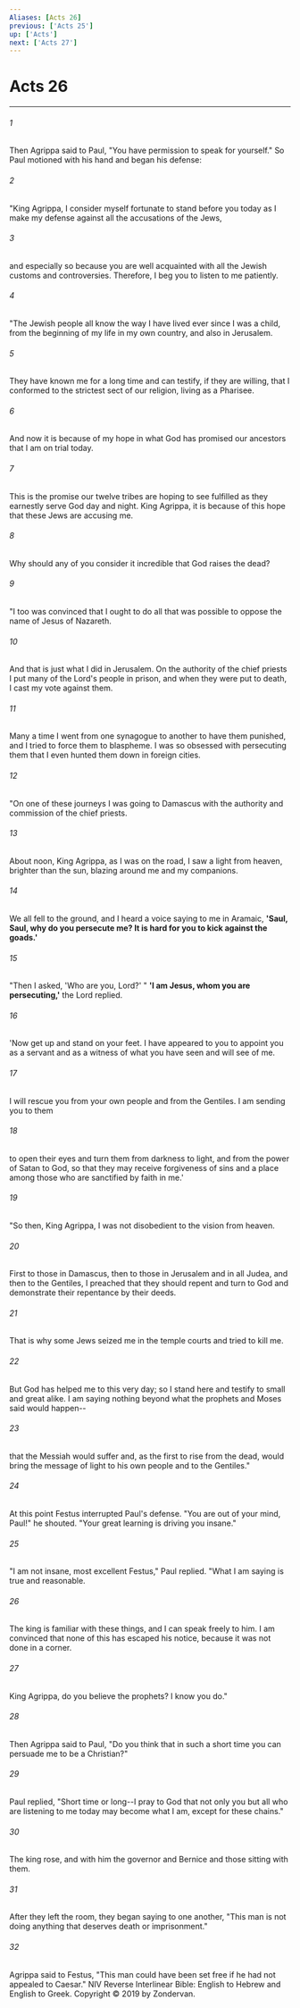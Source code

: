 ```yaml
---
Aliases: [Acts 26]
previous: ['Acts 25']
up: ['Acts']
next: ['Acts 27']
---
```

# Acts 26

***


###### 1 
Then Agrippa said to Paul, "You have permission to speak for yourself." So Paul motioned with his hand and began his defense: 

###### 2 
"King Agrippa, I consider myself fortunate to stand before you today as I make my defense against all the accusations of the Jews, 

###### 3 
and especially so because you are well acquainted with all the Jewish customs and controversies. Therefore, I beg you to listen to me patiently. 

###### 4 
"The Jewish people all know the way I have lived ever since I was a child, from the beginning of my life in my own country, and also in Jerusalem. 

###### 5 
They have known me for a long time and can testify, if they are willing, that I conformed to the strictest sect of our religion, living as a Pharisee. 

###### 6 
And now it is because of my hope in what God has promised our ancestors that I am on trial today. 

###### 7 
This is the promise our twelve tribes are hoping to see fulfilled as they earnestly serve God day and night. King Agrippa, it is because of this hope that these Jews are accusing me. 

###### 8 
Why should any of you consider it incredible that God raises the dead? 

###### 9 
"I too was convinced that I ought to do all that was possible to oppose the name of Jesus of Nazareth. 

###### 10 
And that is just what I did in Jerusalem. On the authority of the chief priests I put many of the Lord's people in prison, and when they were put to death, I cast my vote against them. 

###### 11 
Many a time I went from one synagogue to another to have them punished, and I tried to force them to blaspheme. I was so obsessed with persecuting them that I even hunted them down in foreign cities. 

###### 12 
"On one of these journeys I was going to Damascus with the authority and commission of the chief priests. 

###### 13 
About noon, King Agrippa, as I was on the road, I saw a light from heaven, brighter than the sun, blazing around me and my companions. 

###### 14 
We all fell to the ground, and I heard a voice saying to me in Aramaic, **'Saul, Saul, why do you persecute me? It is hard for you to kick against the goads.'** 

###### 15 
"Then I asked, 'Who are you, Lord?' " **'I am Jesus, whom you are persecuting,'** the Lord replied. 

###### 16 
'Now get up and stand on your feet. I have appeared to you to appoint you as a servant and as a witness of what you have seen and will see of me. 

###### 17 
I will rescue you from your own people and from the Gentiles. I am sending you to them 

###### 18 
to open their eyes and turn them from darkness to light, and from the power of Satan to God, so that they may receive forgiveness of sins and a place among those who are sanctified by faith in me.' 

###### 19 
"So then, King Agrippa, I was not disobedient to the vision from heaven. 

###### 20 
First to those in Damascus, then to those in Jerusalem and in all Judea, and then to the Gentiles, I preached that they should repent and turn to God and demonstrate their repentance by their deeds. 

###### 21 
That is why some Jews seized me in the temple courts and tried to kill me. 

###### 22 
But God has helped me to this very day; so I stand here and testify to small and great alike. I am saying nothing beyond what the prophets and Moses said would happen-- 

###### 23 
that the Messiah would suffer and, as the first to rise from the dead, would bring the message of light to his own people and to the Gentiles." 

###### 24 
At this point Festus interrupted Paul's defense. "You are out of your mind, Paul!" he shouted. "Your great learning is driving you insane." 

###### 25 
"I am not insane, most excellent Festus," Paul replied. "What I am saying is true and reasonable. 

###### 26 
The king is familiar with these things, and I can speak freely to him. I am convinced that none of this has escaped his notice, because it was not done in a corner. 

###### 27 
King Agrippa, do you believe the prophets? I know you do." 

###### 28 
Then Agrippa said to Paul, "Do you think that in such a short time you can persuade me to be a Christian?" 

###### 29 
Paul replied, "Short time or long--I pray to God that not only you but all who are listening to me today may become what I am, except for these chains." 

###### 30 
The king rose, and with him the governor and Bernice and those sitting with them. 

###### 31 
After they left the room, they began saying to one another, "This man is not doing anything that deserves death or imprisonment." 

###### 32 
Agrippa said to Festus, "This man could have been set free if he had not appealed to Caesar." NIV Reverse Interlinear Bible: English to Hebrew and English to Greek. Copyright © 2019 by Zondervan.
